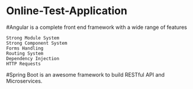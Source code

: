 # Online-Test-Application
#Angular is a complete front end framework with a wide range of features

    Strong Module System
    Strong Component System
    Forms Handling
    Routing System
    Dependency Injection
    HTTP Requests

#Spring Boot is an awesome framework to build RESTful API and Microservices.
